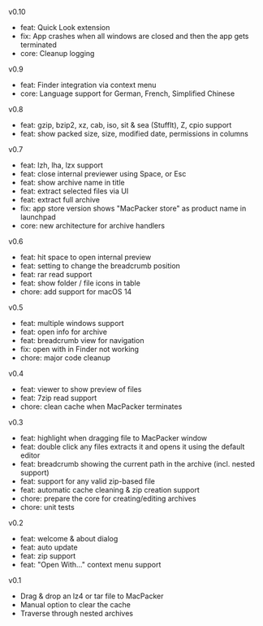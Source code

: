 v0.10
- feat: Quick Look extension
- fix: App crashes when all windows are closed and then the app gets terminated
- core: Cleanup logging

v0.9
- feat: Finder integration via context menu
- core: Language support for German, French, Simplified Chinese

v0.8
- feat: gzip, bzip2, xz, cab, iso, sit & sea (StuffIt), Z, cpio support
- feat: show packed size, size, modified date, permissions in columns

v0.7
- feat: lzh, lha, lzx support
- feat: close internal previewer using Space, or Esc
- feat: show archive name in title
- feat: extract selected files via UI
- feat: extract full archive
- fix: app store version shows "MacPacker store" as product name in launchpad
- core: new architecture for archive handlers

v0.6
- feat: hit space to open internal preview
- feat: setting to change the breadcrumb position
- feat: rar read support
- feat: show folder / file icons in table
- chore: add support for macOS 14

v0.5
- feat: multiple windows support
- feat: open info for archive
- feat: breadcrumb view for navigation
- fix: open with in Finder not working
- chore: major code cleanup

v0.4
- feat: viewer to show preview of files
- feat: 7zip read support
- chore: clean cache when MacPacker terminates

v0.3
- feat: highlight when dragging file to MacPacker window
- feat: double click any files extracts it and opens it using the default editor
- feat: breadcrumb showing the current path in the archive (incl. nested support)
- feat: support for any valid zip-based file
- feat: automatic cache cleaning & zip creation support
- chore: prepare the core for creating/editing archives
- chore: unit tests

v0.2
- feat: welcome & about dialog
- feat: auto update
- feat: zip support
- feat: "Open With..." context menu support

v0.1
- Drag & drop an lz4 or tar file to MacPacker
- Manual option to clear the cache
- Traverse through nested archives
